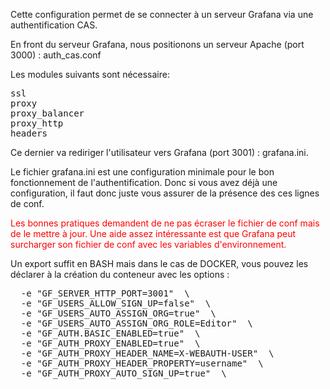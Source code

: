 Cette configuration permet de se connecter à un serveur Grafana via une authentification CAS. 

En front du serveur Grafana, nous positionons un serveur Apache (port 3000) : auth_cas.conf

Les modules suivants sont nécessaire:
<pre>ssl
proxy
proxy_balancer
proxy_http
headers
</pre>
Ce dernier va rediriger l'utilisateur vers Grafana (port 3001) : grafana.ini.

Le fichier grafana.ini est une configuration minimale pour le bon fonctionnement de l'authentification. Donc si vous avez déjà une configuration, il faut donc juste vous assurer de la présence des ces lignes de conf.

<font color=red>Les bonnes pratiques demandent de ne pas écraser le fichier de conf mais de le mettre à jour. Une aide assez intéressante est que Grafana peut surcharger son fichier de conf avec les variables d'environnement. </font>

Un export suffit en BASH mais dans le cas de DOCKER, vous pouvez les déclarer à la création du conteneur avec les options : 
<pre>
  -e "GF_SERVER_HTTP_PORT=3001"  \
  -e "GF_USERS_ALLOW_SIGN_UP=false"  \
  -e "GF_USERS_AUTO_ASSIGN_ORG=true"  \
  -e "GF_USERS_AUTO_ASSIGN_ORG_ROLE=Editor"  \
  -e "GF_AUTH.BASIC_ENABLED=true"  \
  -e "GF_AUTH_PROXY_ENABLED=true"  \
  -e "GF_AUTH_PROXY_HEADER_NAME=X-WEBAUTH-USER"  \
  -e "GF_AUTH_PROXY_HEADER_PROPERTY=username"  \
  -e "GF_AUTH_PROXY_AUTO_SIGN_UP=true"  \
 </pre>
